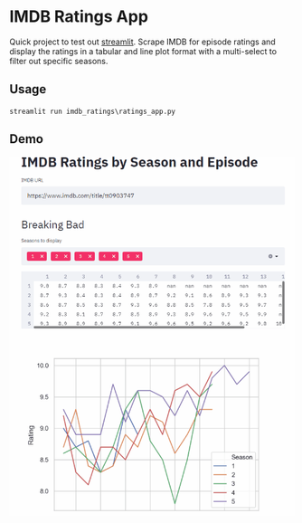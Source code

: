 # IMDB Ratings App
Quick project to test out [streamlit](https://streamlit.io/). Scrape IMDB for episode ratings and display the ratings in a tabular and line plot format with a multi-select to filter out specific seasons.

## Usage
    streamlit run imdb_ratings\ratings_app.py

## Demo
![Image of app in use](images/demo1.gif)